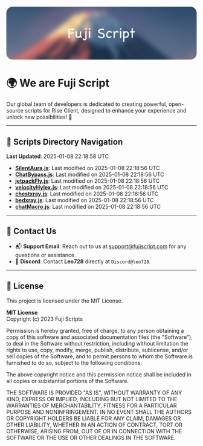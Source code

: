 ![Banner](.github/b.webp)

# 🌍 **We are Fuji Script**

Our global team of developers is dedicated to creating powerful, open-source scripts for Rise Client, designed to enhance your experience and unlock new possibilities! 🌟

---
<!-- SCRIPTS_NAVIGATION_START -->
## 📂 **Scripts Directory Navigation**

**Last Updated**: 2025-01-08 22:18:58 UTC

- **[SilentAura.js](scripts/SilentAura.js)**: Last modified on 2025-01-08 22:18:56 UTC
- **[ChatBypass.js](scripts/ChatBypass.js)**: Last modified on 2025-01-08 22:18:56 UTC
- **[jetpackFly.js](scripts/jetpackFly.js)**: Last modified on 2025-01-08 22:18:56 UTC
- **[velocityHylex.js](scripts/velocityHylex.js)**: Last modified on 2025-01-08 22:18:56 UTC
- **[chestxray.js](scripts/chestxray.js)**: Last modified on 2025-01-08 22:18:56 UTC
- **[bedxray.js](scripts/bedxray.js)**: Last modified on 2025-01-08 22:18:56 UTC
- **[chatMacro.js](scripts/chatMacro.js)**: Last modified on 2025-01-08 22:18:56 UTC

<!-- SCRIPTS_NAVIGATION_END -->

---

## 💬 **Contact Us**  
- 📬 **Support Email**: Reach out to us at [support@fujiscript.com](mailto:support@fujiscript.com) for any questions or assistance.  
- 💬 **Discord**: Contact **Leo728** directly at `Discord@leo728`.

---

## 📜 **License**

This project is licensed under the MIT License.  

**MIT License**  
Copyright (c) 2023 Fuji Scripts  

Permission is hereby granted, free of charge, to any person obtaining a copy of this software and associated documentation files (the "Software"), to deal in the Software without restriction, including without limitation the rights to use, copy, modify, merge, publish, distribute, sublicense, and/or sell copies of the Software, and to permit persons to whom the Software is furnished to do so, subject to the following conditions:  

The above copyright notice and this permission notice shall be included in all copies or substantial portions of the Software.  

THE SOFTWARE IS PROVIDED "AS IS", WITHOUT WARRANTY OF ANY KIND, EXPRESS OR IMPLIED, INCLUDING BUT NOT LIMITED TO THE WARRANTIES OF MERCHANTABILITY, FITNESS FOR A PARTICULAR PURPOSE AND NONINFRINGEMENT. IN NO EVENT SHALL THE AUTHORS OR COPYRIGHT HOLDERS BE LIABLE FOR ANY CLAIM, DAMAGES OR OTHER LIABILITY, WHETHER IN AN ACTION OF CONTRACT, TORT OR OTHERWISE, ARISING FROM, OUT OF OR IN CONNECTION WITH THE SOFTWARE OR THE USE OR OTHER DEALINGS IN THE SOFTWARE.  
